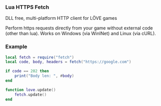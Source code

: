 ### Lua HTTPS Fetch

DLL free, multi-platform HTTP client for LÖVE games

Perform https requests directly from your game without external code (other than lua). 
Works on Windows (via WinINet) and Linux (via cURL).

### Example
```lua
local fetch = require("fetch")
local code, body, headers = fetch("https://google.com")

if code == 202 then
	print("Body len: ", #body)
end

function love.update()
	fetch.update()
end
```
